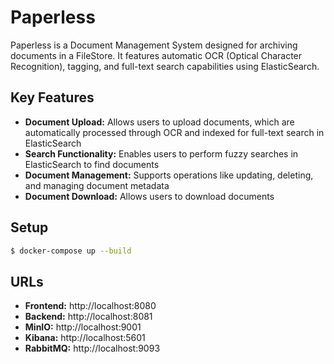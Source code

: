# Paperless

Paperless is a Document Management System designed for archiving documents in a FileStore. It features automatic OCR (Optical Character Recognition), tagging, and full-text search capabilities using ElasticSearch.

## Key Features
- **Document Upload:** Allows users to upload documents, which are automatically processed through OCR and indexed for full-text search in ElasticSearch
- **Search Functionality:** Enables users to perform fuzzy searches in ElasticSearch to find documents
- **Document Management:** Supports operations like updating, deleting, and managing document metadata
- **Document Download:** Allows users to download documents


## Setup
```sh  
$ docker-compose up --build
```

## URLs
- **Frontend:** http://localhost:8080
- **Backend:** http://localhost:8081
- **MinIO:** http://localhost:9001
- **Kibana:** http://localhost:5601
- **RabbitMQ:** http://localhost:9093
